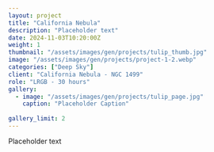 ```yaml
---
layout: project
title: "California Nebula"
description: "Placeholder text"
date: 2024-11-03T10:20:00Z
weight: 1
thumbnail: "/assets/images/gen/projects/tulip_thumb.jpg"
image: "/assets/images/gen/projects/project-1-2.webp"
categories: ["Deep Sky"]
client: "California Nebula - NGC 1499"
role: "LRGB - 30 hours"
gallery:
  - image: "/assets/images/gen/projects/tulip_page.jpg"
    caption: "Placeholder Caption"
  
gallery_limit: 2
---
```


Placeholder text